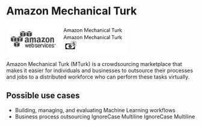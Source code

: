 # Amazon Mechanical Turk

![](../../assets/41%20%281%29%20%281%29%20%281%29%20%281%29%20%281%29%20%281%29%20%281%29.png)

Amazon Mechanical Turk (MTurk) is a crowdsourcing marketplace that makes it easier for individuals and businesses to outsource their processes and jobs to a distributed workforce who can perform these tasks virtually.

## Possible use cases

* Building, managing, and evaluating Machine Learning workflows
* Business process outsourcing
 IgnoreCase Multiline IgnoreCase Multiline

